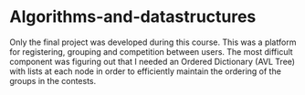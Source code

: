 # Algorithms-and-datastructures
Only the final project was developed during this course. This was a platform for registering, grouping and competition between users.
The most difficult component was figuring out that I needed an Ordered Dictionary (AVL Tree) with lists at each node
in order to efficiently maintain the ordering of the groups in the contests.
